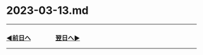 # 2023-03-13.md

---

### [◀️前日へ](https://github.com/yuasys/chatty-journal/blob/main/2023/03/2023-03-12.md)&emsp;&emsp;&emsp;&emsp;[翌日へ▶️](https://github.com/yuasys/chatty-journal/blob/main/2023/03/2023-03-14.md)

---

